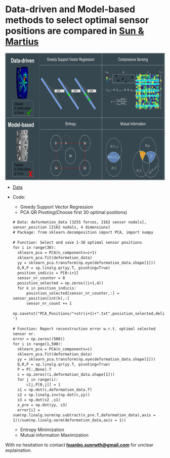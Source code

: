 # Data-driven and Model-based methods to select optimal sensor positions are compared in [Sun & Martius](https://ieeexplore.ieee.org/abstract/document/8625064)
  
  <p align="center"><img src="../Pics/Positioning_methods.png" width="800" height="400" align="center">
  
- [Data](../Data/)

- Code:
  - Greedy Support Vector Regression
  - PCA QR Pivoting(Choose first 30 optimal positions)
  ```Jupyter Notebook
  # Data: deformation_data [3255 forces, 2162 sensor nodals], sensor_position [2162 nodals, 4 dimensions]
  # Package: from sklearn.decomposition import PCA, import numpy
  
  # Function: Select and save 1-30 optimal sensor positions
  for i in range(30):
    sklearn_pca = PCA(n_components=i+1)
    sklearn_pca.fit(deformation_data)
    yy = sklearn_pca.transform(np.eye(deformation_data.shape[1]))
    Q,R,P = sp.linalg.qr(yy.T, pivoting=True)
    position_indicis = P[0:i+1]
    sensor_nr_counter = 0
    posistion_selected = np.zeros((i+1,4))
    for k in position_indicis:
        posistion_selected[sensor_nr_counter,:] = sensor_position[int(k),:]
        sensor_nr_count += 1
    np.savetxt("PCA_Positions/"+str(i+1)+".txt",posistion_selected,delimiter=' ')
    
  # Function: Report reconstruction error w.r.t. optimal selected sensor nr.
  error = np.zeros((500))
  for i in range(1,500):
    sklearn_pca = PCA(n_components=i)
    sklearn_pca.fit(deformation_data)
    yy = sklearn_pca.transform(np.eye(deformation_data.shape[1]))
    Q,R,P = sp.linalg.qr(yy.T, pivoting=True)
    P = P[:,None].T
    c = np.zeros((i,deformation_data.shape[1]))
    for j in range(i):
        c[j,P[0,j]] = 1
    s1 = np.dot(c,deformation_data.T)
    s2 = np.linalg.inv(np.dot(c,yy))
    s3 = np.dot(s2 ,s1)
    x_pre = np.dot(yy, s3)
    error[i] = sum(np.linalg.norm(np.subtract(x_pre.T,deformation_data),axis = 1))/sum(np.linalg.norm(deformation_data,axis = 1))
  ```
  - Entropy Minimization
  - Mutual information Maximization

With no hesitation to contact **huanbo.sunrwth@gmail.com** for unclear explaination. 
